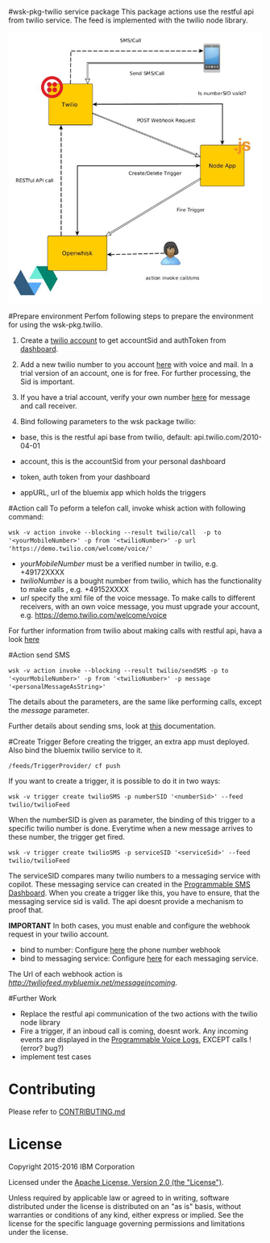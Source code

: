 #wsk-pkg-twilio service package
This package actions use the restful api from twilio service. The feed is implemented with the twilio node library.

![Twilio overview](https://github.com/saschoff91/wsk-pkg-twilio/blob/master/twilio%20overview.jpg?raw=true "Twilio Package Workflow")

#Prepare environment
Perfom following steps to prepare the environment for using the wsk-pkg.twilio.

1. Create a [twilio account](https://www.twilio.com) to get accountSid and authToken from [dashboard](https://www.twilio.com/console).

2. Add a new twilio number to you account [here](https://www.twilio.com/console/phone-numbers/dashboard) with voice and mail. In a trial version of an account, one is for free. For further processing, the Sid is important.

3. If you have a trial account, verify your own number [here](https://www.twilio.com/console/phone-numbers/verified) for message and call receiver.

4. Bind following parameters to the wsk package twilio:

- base, this is the restful api base from twilio, default: api.twilio.com/2010-04-01

- account, this is the accountSid from your personal dashboard
 
- token, auth token from your dashboard

- appURL, url of the bluemix app which holds the triggers 


#Action call
To peform a telefon call, invoke whisk action with following command:

```
wsk -v action invoke --blocking --result twilio/call  -p to '<yourMobileNumber>' -p from '<twilioNumber>' -p url 'https://demo.twilio.com/welcome/voice/'
```

* *yourMobileNumber* must be a verified number in twilio, e.g. +49172XXXX
* *twilioNumber* is a bought number from twilio, which has the functionality to make calls , e.g. +49152XXXX
* *url* specify the xml file of the voice message. To make calls to different receivers, with an own voice message, you must upgrade your account, e.g. https://demo.twilio.com/welcome/voice

For further information from twilio about making calls with restful api, hava a look [here](https://www.twilio.com/docs/api/rest/making-calls)

#Action send SMS
```
wsk -v action invoke --blocking --result twilio/sendSMS -p to '<yourMobileNumber>' -p from '<twilioNumber>' -p message '<personalMessageAsString>' 
```
The details about the parameters, are the same like performing calls, except the *message* parameter. 

Further details about sending sms, look at [this](https://www.twilio.com/docs/api/rest/sending-messages) documentation.

#Create Trigger 
Before creating the trigger, an extra app must deployed. Also bind the bluemix twilio service to it. 
```
/feeds/TriggerProvider/ cf push

```

If you want to create a trigger, it is possible to do it in two ways:
```
wsk -v trigger create twilioSMS -p numberSID '<numberSid>' --feed twilio/twilioFeed

```
When the numberSID is given as parameter, the binding of this trigger to a specific twilio number is done.
Everytime when a new message arrives to these number, the trigger get fired. 

```
wsk -v trigger create twilioSMS -p serviceSID '<serviceSid>' --feed twilio/twilioFeed
```
The serviceSID compares many twilio numbers to a messaging service with copilot. These messaging service can created in the [Programmable SMS Dashboard](https://www.twilio.com/console/sms/dashboard). When you create a trigger like this, you have to ensure, that the messaging service sid is valid. The api doesnt provide a mechanism to proof that.


**IMPORTANT** In both cases, you must enable and configure the webhook request in your twilio account.
* bind to number: Configure [here](https://www.twilio.com/console/phone-numbers/dashboard) the phone number webhook
* bind to messaging service: Configure [here](https://www.twilio.com/console/sms/dashboard) for each messaging service.

The Url of each webhook action is *http://twiliofeed.mybluemix.net/messageincoming*.

#Further Work
* Replace the restful api communication of the two actions with the twilio node library
* Fire a trigger, if an inboud call is coming, doesnt work. Any incoming events are displayed in the [Programmable Voice Logs](https://www.twilio.com/console/voice/logs/calls), EXCEPT calls ! (error? bug?)
* implement test cases

# Contributing
Please refer to [CONTRIBUTING.md](CONTRIBUTING.md)

# License
Copyright 2015-2016 IBM Corporation

Licensed under the [Apache License, Version 2.0 (the "License")](http://www.apache.org/licenses/LICENSE-2.0.html).

Unless required by applicable law or agreed to in writing, software distributed under the license is distributed on an "as is" basis, without warranties or conditions of any kind, either express or implied. See the license for the specific language governing permissions and limitations under the license.

